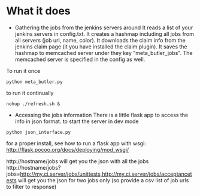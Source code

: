 # What it does

- Gathering the jobs from the jenkins servers around
It reads a list of your jenkins servers in config.txt. It creates a hashmap including all jobs from all servers (job url, name, color). It downloads the claim info from the jenkins claim page (it you have installed the claim plugin). It saves the hashmap to memcached server under they key "meta_butler_jobs". The memcached server is specified in the config as well.

To run it once

```
python meta_butler.py
```

to run it continually

```
nohup ./refresh.sh &
```

- Accessing the jobs information
There is a little flask app to access the info in json format.
to start the server in dev mode

```
python json_interface.py
```

for a proper install, see how to run a flask app with wsgi: http://flask.pocoo.org/docs/deploying/mod_wsgi/

http://hostname/jobs will get you the json with all the jobs
http://hostname/jobs?jobs=http://my.ci.server/jobs/unittests,http://my.ci.server/jobs/acceptancetests will get you the json for two jobs only (so provide a csv list of job urls to filter to response)
